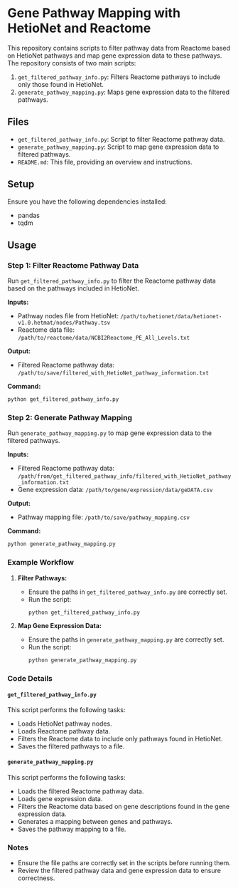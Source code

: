 
# Gene Pathway Mapping with HetioNet and Reactome

This repository contains scripts to filter pathway data from Reactome based on HetioNet pathways and map gene expression data to these pathways. The repository consists of two main scripts:

1. `get_filtered_pathway_info.py`: Filters Reactome pathways to include only those found in HetioNet.
2. `generate_pathway_mapping.py`: Maps gene expression data to the filtered pathways.

## Files

- `get_filtered_pathway_info.py`: Script to filter Reactome pathway data.
- `generate_pathway_mapping.py`: Script to map gene expression data to filtered pathways.
- `README.md`: This file, providing an overview and instructions.

## Setup

Ensure you have the following dependencies installed:
- pandas
- tqdm

## Usage

### Step 1: Filter Reactome Pathway Data

Run `get_filtered_pathway_info.py` to filter the Reactome pathway data based on the pathways included in HetioNet.

**Inputs:**
- Pathway nodes file from HetioNet: `/path/to/hetionet/data/hetionet-v1.0.hetmat/nodes/Pathway.tsv`
- Reactome data file: `/path/to/reactome/data/NCBI2Reactome_PE_All_Levels.txt`

**Output:**
- Filtered Reactome pathway data: `/path/to/save/filtered_with_HetioNet_pathway_information.txt`

**Command:**
```bash
python get_filtered_pathway_info.py
```

### Step 2: Generate Pathway Mapping

Run `generate_pathway_mapping.py` to map gene expression data to the filtered pathways.

**Inputs:**
- Filtered Reactome pathway data: `/path/from/get_filtered_pathway_info/filtered_with_HetioNet_pathway_information.txt`
- Gene expression data: `/path/to/gene/expression/data/geDATA.csv`

**Output:**
- Pathway mapping file: `/path/to/save/pathway_mapping.csv`

**Command:**
```bash
python generate_pathway_mapping.py
```

### Example Workflow

1. **Filter Pathways:**
   - Ensure the paths in `get_filtered_pathway_info.py` are correctly set.
   - Run the script:
     ```bash
     python get_filtered_pathway_info.py
     ```

2. **Map Gene Expression Data:**
   - Ensure the paths in `generate_pathway_mapping.py` are correctly set.
   - Run the script:
     ```bash
     python generate_pathway_mapping.py
     ```

### Code Details

#### `get_filtered_pathway_info.py`
This script performs the following tasks:
- Loads HetioNet pathway nodes.
- Loads Reactome pathway data.
- Filters the Reactome data to include only pathways found in HetioNet.
- Saves the filtered pathways to a file.

#### `generate_pathway_mapping.py`
This script performs the following tasks:
- Loads the filtered Reactome pathway data.
- Loads gene expression data.
- Filters the Reactome data based on gene descriptions found in the gene expression data.
- Generates a mapping between genes and pathways.
- Saves the pathway mapping to a file.

### Notes
- Ensure the file paths are correctly set in the scripts before running them.
- Review the filtered pathway data and gene expression data to ensure correctness.
